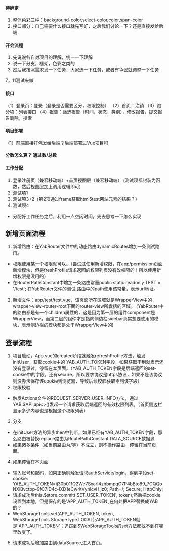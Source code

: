 #### 待确定
1. 整体色彩三种：background-color,select-color,color,span-color
2. 接口部分：自己需要什么接口就先写好，之后我们讨论一下？还是直接发给后端

#### 开会流程
1. 先说说各自对项目的理解，统一一下理解
2. 说一下分支，框架，色彩之类的
3. 然后我按照需求发一下任务，大家选一下任务，或者有争议就调整一下任务

7，11测试来做

#### 接口
（1）登录页：登录（登录是否需要区分，权限控制）
（2）首页：注销
（3）跑分项：列表接口
（4）报告：筛选报告（时间，状态，类别），修改报告，提交报告删除，搜索

#### 项目部署
（1）前端直接打包发给后端？后端部署过Vue项目吗

#### 分数怎么算？ 通过数/总数 

#### 工作分配
1. 登录注册页（兼容移动端）+首页视图层（兼容移动端）
(测试项都封装为函数，然后视图层加上调用逻辑即可)
2. 测试项1
3. 测试项3+2（第2项通过frame获取html5test网站元素的结果？）
4. 测试项4
* 分配好工作任务之后，利用一点空闲时间，先去思考一下怎么实现


## 新增页面流程
1. 新增路由：在YabRouter文件中的动态路由dynamicRoutes增加一条测试路由。
* 权限使用某一个权限就可以。（尝试过使用新增权限，在app/permission页面新增模块，但是freshProfile请求返回的权限列表没有改权限的！所以使用新增权限是没用的）
* 在RouterPathConstant中增加一条路由常量public  static readonly TEST = '/test'; 在YabRouter文件的测试,路由中的path使用该常量，表示url地址。
2. 新增文件：app/test/test.vue，该页面所在区域就是WrapperView中的wrapper-view-router-root下面的router-view所囊括的区域。
(YabRouter中的路由都是有一个children属性的，这是因为第一层的组件component是WrapperView，而第二层的组件才是指向侧边栏sidebar真实想要使用的模块，表示侧边栏的模块都是处于WrapperView中的)


## 登录流程
1. 项目启动，App.vue的created阶段就触发refreshProfile方法，触发initUser，获取cookie中的 YAB_AUTH_TOKEN字段，如果获取不到就表示还没有登录过，停留在本页面。（YAB_AUTH_TOKEN字段是后端返回的set-cookie中的字段，还有secure，所以要求协议是https协议，如果不是该协议则没办法保存该cookie到浏览器，导致后续校验获取不到该字段）
2. 权限校验
* 触发Actions文件的REQUEST_SERVER_USER_INFO方法，通过YAB.$API.api<>()发起一个请求获取后端返回的有效权限列表。（首页侧边栏显示多少内容也是根据这个权限列表）
3. 分支
* 在initUser方法的异步then中判断，如果已经有YAB_AUTH_TOKEN字段，那么路由被替换replace路由为RoutePathConstant.DATA_SOURCE数据源
* 如果诸多条件（如当前路由为/等）不成立，则不操作路由，停留在当前页面。
4. 如果停留在本页面
* 输入账号和密码，如果正确则触发请求authService/login，得到字段set-cookie: YAB_AUTH_TOKEN=ij30b011Q2We7Sxarl4zhbmpqO7P4bBto89_7OQQoNXiBvctbp-9fC7ID4c-lXD1eCw4tVynIcvHIjz0; Path=/; Secure; HttpOnly;
* 请求成功后this.$store.commit('SET_USER_TOKEN', token);然后把cookie设置到本地，但是保存的是'APP_AUTH_TOKEN',在何处把APP替换成YAB的？
* WebStorageTools.set(APP_AUTH_TOKEN, token, WebStorageTools.StorageType.LOCAL);APP_AUTH_TOKEN就是'APP_AUTH_TOKEN'；追踪到$WebStorageTools的set方法都找不到在哪里改变了。
5. 请求成功后增加路由到dataSource,进入首页。

